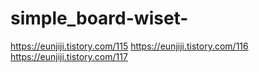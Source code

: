 # simple_board-wiset-

https://eunjiji.tistory.com/115
https://eunjiji.tistory.com/116
https://eunjiji.tistory.com/117
